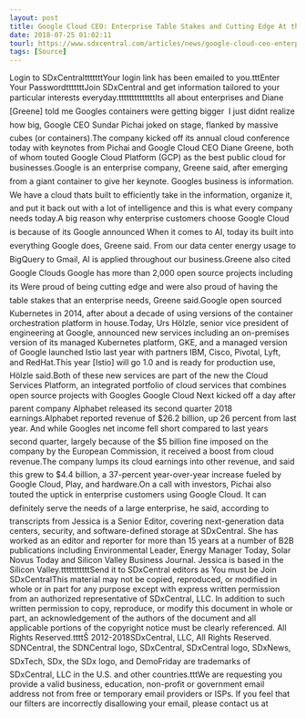 ```yaml
---
layout: post
title: Google Cloud CEO: Enterprise Table Stakes and Cutting Edge At the annual Google Next conference the company launched an integrated...
date: 2018-07-25 01:02:11
tourl: https://www.sdxcentral.com/articles/news/google-cloud-ceo-enterprise-table-stakes-and-cutting-edge/2018/07/
tags: [Source]
---
```

Login to SDxCentraltttttttYour login link has been emailed to you.tttEnter Your PasswordtttttttJoin SDxCentral and get information tailored to your particular interests everyday.ttttttttttttttIts all about enterprises and Diane [Greene] told me Googles containers were getting bigger  I just didnt realize how big, Google CEO Sundar Pichai joked on stage, flanked by massive cubes (or containers).The company kicked off its annual cloud conference today with keynotes from Pichai and Google Cloud CEO Diane Greene, both of whom touted Google Cloud Platform (GCP) as the best public cloud for businesses.Google is an enterprise company, Greene said, after emerging from a giant container to give her keynote. Googles business is information. We have a cloud thats built to efficiently take in the information, organize it, and put it back out with a lot of intelligence and this is what every company needs today.A big reason why enterprise customers choose Google Cloud is because of its Google announced When it comes to AI, today its built into everything Google does, Greene said. From our data center energy usage to BigQuery to Gmail, AI is applied throughout our business.Greene also cited Google Clouds Google has more than 2,000 open source projects including its Were proud of being cutting edge and were also proud of having the table stakes that an enterprise needs, Greene said.Google open sourced Kubernetes in 2014, after about a decade of using versions of the container orchestration platform in house.Today, Urs Hölzle, senior vice president of engineering at Google, announced new services including an on-premises version of its managed Kubernetes platform, GKE, and a managed version of Google launched Istio last year with partners IBM, Cisco, Pivotal, Lyft, and RedHat.This year [Istio] will go 1.0 and is ready for production use, Hölzle said.Both of these new services are part of the new the Cloud Services Platform, an integrated portfolio of cloud services that combines open source projects with Googles Google Cloud Next kicked off a day after parent company Alphabet released its second quarter 2018 earnings.Alphabet reported revenue of $26.2 billion, up 26 percent from last year. And while Googles net income fell short compared to last years second quarter, largely because of the $5 billion fine imposed on the company by the European Commission, it received a boost from cloud revenue.The company lumps its cloud earnings into other revenue, and said this grew to $4.4 billion, a 37-percent year-over-year increase fueled by Google Cloud, Play, and hardware.On a call with investors, Pichai also touted the uptick in enterprise customers using Google Cloud. It can definitely serve the needs of a large enterprise, he said, according to transcripts from Jessica is a Senior Editor, covering next-generation data centers, security, and software-defined storage at SDxCentral. She has worked as an editor and reporter for more than 15 years at a number of B2B publications including Environmental Leader, Energy Manager Today, Solar Novus Today and Silicon Valley Business Journal. Jessica is based in the Silicon Valley.tttttttttttSend it to SDxCentral editors as You must be Join SDxCentralThis material may not be copied, reproduced, or modified in whole or in part for any purpose except with express written permission from an authorized representative of SDxCentral, LLC. In addition to such written permission to copy, reproduce, or modify this document in whole or part, an acknowledgement of the authors of the document and all applicable portions of the copyright notice must be clearly referenced. All Rights Reserved.ttttŠ 2012-2018SDxCentral, LLC, All Rights Reserved. SDNCentral, the SDNCentral logo, SDxCentral, SDxCentral logo, SDxNews, SDxTech, SDx, the SDx logo, and DemoFriday are trademarks of SDxCentral, LLC in the U.S. and other countries.tttWe are requesting you provide a valid business, education, non-profit or government email address not from free or temporary email providers or ISPs. If you feel that our filters are incorrectly disallowing your email, please contact us at 